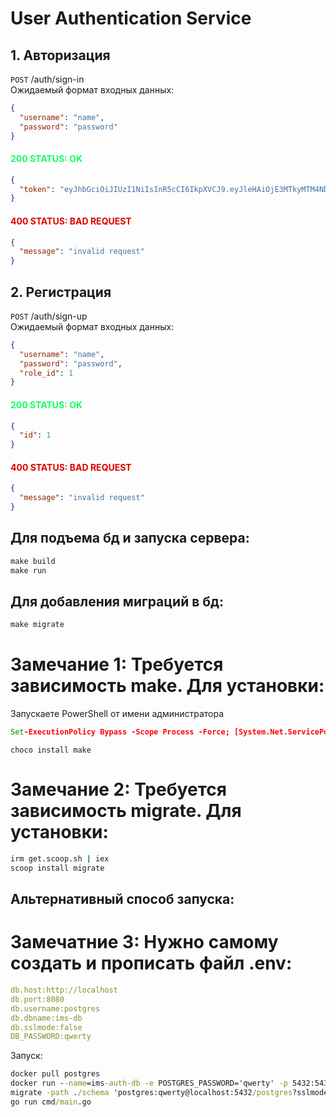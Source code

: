 # User Authentication Service

## 1. Авторизация

`POST` /auth/sign-in<br>
Ожидаемый формат входных данных:

```json
{
  "username": "name",
  "password": "password"
}
```

#### <span style="color:#12ff63">200 STATUS: OK
```json
{
  "token": "eyJhbGciOiJIUzI1NiIsInR5cCI6IkpXVCJ9.eyJleHAiOjE3MTkyMTM4NDQsImlhdCI6MTcxOTE3MDY0NCwidXNlcl9pZCI6MH0.XEuiHNUeRF1B9-0GbZoJ-M2UcPQnVuUrhJmsQ0q7gmA"
}
```

#### <span style="color:#df0000">400 STATUS: BAD REQUEST
```json
{
  "message": "invalid request"
}
```

## 2. Регистрация

`POST` /auth/sign-up<br>
Ожидаемый формат входных данных:

```json
{
  "username": "name",
  "password": "password",
  "role_id": 1
}
```

#### <span style="color:#12ff63">200 STATUS: OK
```json
{
  "id": 1
}
```

#### <span style="color:#df0000">400 STATUS: BAD REQUEST
```json
{
  "message": "invalid request"
}
```

## Для подъема бд и запуска сервера:
```cmd
make build
make run
```
## Для добавления миграций в бд: 
```cmd
make migrate
```
# Замечание 1: Требуется зависимость make. Для установки:
Запускаете PowerShell от имени администратора
```cmd
Set-ExecutionPolicy Bypass -Scope Process -Force; [System.Net.ServicePointManager]::SecurityProtocol = [System.Net.ServicePointManager]::SecurityProtocol -bor 3072; iex ((New-Object System.Net.WebClient).DownloadString('https://chocolatey.org/install.ps1'))
```
```
choco install make
```
# Замечание 2: Требуется зависимость migrate. Для установки:
```cmd
irm get.scoop.sh | iex
scoop install migrate
```
## Альтернативный способ запуска:
# Замечатние 3: Нужно самому создать и прописать файл .env:
```yaml
db.host:http://localhost
db.port:8080
db.username:postgres
db.dbname:ims-db
db.sslmode:false
DB_PASSWORD:qwerty
```
Запуск:
```cmd
docker pull postgres
docker run --name=ims-auth-db -e POSTGRES_PASSWORD='qwerty' -p 5432:5432 --rm postgres
migrate -path ./schema 'postgres:qwerty@localhost:5432/postgres?sslmode=disable' up
go run cmd/main.go
```
